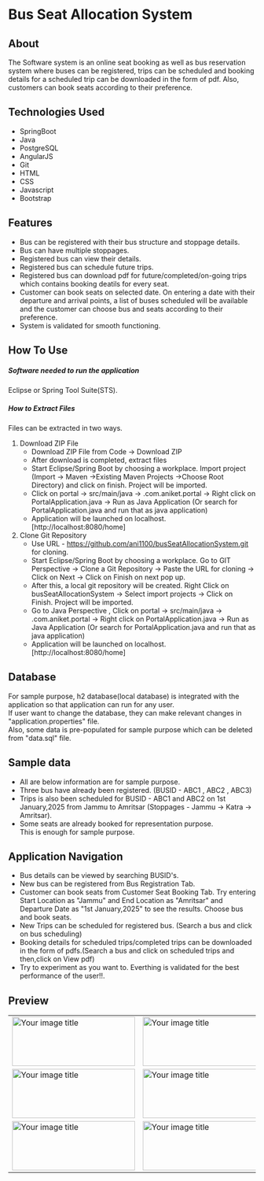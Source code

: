 # Bus Seat Allocation System
## About
The Software system is an online seat booking as well as bus reservation system where buses can be registered, trips can be scheduled and booking details for a scheduled trip can be downloaded in the form of pdf. Also, customers can book seats according to their preference.<br>
## Technologies Used
* SpringBoot
* Java
* PostgreSQL
* AngularJS
* Git
* HTML
* CSS
* Javascript
* Bootstrap
## Features
* Bus can be registered with their bus structure and stoppage details.
* Bus can have multiple stoppages. 
* Registered bus can view their details. 
* Registered bus can schedule future trips.
* Registered bus can download pdf for future/completed/on-going trips which contains booking deatils for every seat.
* Customer can book seats on selected date. On entering a date with their departure and arrival points, a list of buses scheduled will be available and the customer can choose bus and seats according to their preference.
* System is validated for smooth functioning.
## How To Use
##### Software needed to run the application
Eclipse or Spring Tool Suite(STS).
##### How to Extract Files
Files can be extracted in two ways.
1. Download ZIP File
   * Download ZIP File from Code -> Download ZIP
   * After download is completed, extract files
   * Start Eclipse/Spring Boot by choosing a workplace. Import project (Import -> Maven ->Existing Maven Projects ->Choose Root Directory) and click on finish. Project will be imported.
   * Click on portal -> src/main/java -> .com.aniket.portal -> Right click on PortalApplication.java -> Run as Java Application (Or search for PortalApplication.java and run that as java application)
   * Application will be launched on localhost. [http://localhost:8080/home]
2. Clone Git Repository
   * Use URL - https://github.com/ani1100/busSeatAllocationSystem.git for cloning.
   * Start Eclipse/Spring Boot by choosing a workplace. Go to GIT Perspective -> Clone a Git Repository -> Paste the URL for cloning -> Click on Next -> Click on Finish on next pop up. 
   * After this, a local git repository will be created. Right Click on busSeatAllocationSystem -> Select import projects -> Click on Finish. Project will be imported.
   * Go to Java Perspective , Click on portal -> src/main/java -> .com.aniket.portal -> Right click on PortalApplication.java -> Run as Java Application (Or search for PortalApplication.java and run that as java application)
   * Application will be launched on localhost. [http://localhost:8080/home]
## Database 
For sample purpose, h2 database(local database) is integrated with the application so that application can run for any user.<br>
If user want to change the database, they can make relevant changes in "application.properties" file.<br>
Also, some data is pre-populated for sample purpose which can be deleted from "data.sql" file.<br>
## Sample data
* All are below information are for sample purpose.
* Three bus have already been registered. (BUSID - ABC1 , ABC2 , ABC3)
* Trips is also been scheduled for BUSID - ABC1 and ABC2 on 1st January,2025 from Jammu to Amritsar (Stoppages - Jammu -> Katra -> Amritsar).
* Some seats are already booked for representation purpose.<br>
This is enough for sample purpose.
## Application Navigation
* Bus details can be viewed by searching BUSID's.
* New bus can be registered from Bus Registration Tab.
* Customer can book seats from Customer Seat Booking Tab. Try entering Start Location as "Jammu" and End Location as "Amritsar" and Departure Date as "1st January,2025" to see the results. Choose bus and book seats.
* New Trips can be scheduled for registered bus. (Search a bus and click on bus scheduling)
* Booking details for scheduled trips/completed trips can be downloaded in the form of pdfs.(Search a bus and click on scheduled trips and then,click on View pdf)
* Try to experiment as you want to. Everthing is validated for the best performance of the user!!.
## Preview
<table>
  <tr>
    <td><img src="https://user-images.githubusercontent.com/112768196/192103658-b405ed4f-3184-48be-b81b-233400159835.png" alt="Your image title" width="250" height="100"/></td>
    <td><img src="https://user-images.githubusercontent.com/112768196/192103737-59029501-33f2-4f20-86c6-05c585a1fba0.png" alt="Your image title" width="250" height="100"/></td>
    <td><img src="https://user-images.githubusercontent.com/112768196/192103770-7d83c4e8-a6c4-4fa8-9f47-8470024acd30.png" alt="Your image title" width="250" height="100"/></td>
  </tr>
  <tr>
    <td><img src="https://user-images.githubusercontent.com/112768196/192103783-9e5cc218-5a5d-4813-b4ce-b588d433820c.png" alt="Your image title" width="250" height="100"/></td>
    <td><img src="https://user-images.githubusercontent.com/112768196/192103819-87dc1f58-ad40-4efc-af14-e733df66e51b.png" alt="Your image title" width="250" height="100"/></td>
    <td><img src="https://user-images.githubusercontent.com/112768196/192103840-a270c3f0-193e-40ba-94f0-a5e00762bd77.png" alt="Your image title" width="250" height="100"/></td>
  </tr>
  <tr>
    <td><img src="https://user-images.githubusercontent.com/112768196/192103850-19237719-c2e3-46d2-b183-0c2f00017769.png" alt="Your image title" width="250" height="100"/></td>
    <td><img src="https://user-images.githubusercontent.com/112768196/192103968-77e98d55-8ebe-4ae3-9342-08b184570c42.png" alt="Your image title" width="250" height="100"/></td>
    <td><img src="https://user-images.githubusercontent.com/112768196/192104567-cb8cdc22-324f-496d-bd22-52884b4d631a.png" alt="Your image title" width="250" height="100"/></td>
  </tr>
</table>
